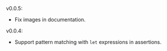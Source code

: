 v0.0.5:
  * Fix images in documentation.

v0.0.4:
  * Support pattern matching with `let` expressions in assertions.
